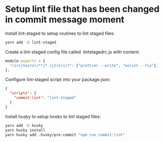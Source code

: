 # Setup lint file that has been changed in commit message moment

Install lint-staged to setup routines to lint staged files:

```bash
yarn add -D lint-staged
```

Create a lint-staged config file called .lintstagedrc.js with content:

```js
module.exports = {
  "(src|tests)/**/*.[jt]s(x)?": ["prettier --write", "eslint --fix"],
};
```

Configure lint-staged script into your package.json:

```json
{
  "scripts": {
    "commit:lint": "lint-staged"
  }
}
```

Install husky to setup hooks to lint staged files:

```bash
yarn add -D husky
yarn husky install
yarn husky add .husky/pre-commit "npm run commit:lint"
```
